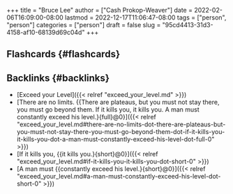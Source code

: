 +++
title = "Bruce Lee"
author = ["Cash Prokop-Weaver"]
date = 2022-02-06T16:09:00-08:00
lastmod = 2022-12-17T11:06:47-08:00
tags = ["person", "person"]
categories = ["person"]
draft = false
slug = "95cd4413-31d3-4158-af10-68139d69c04d"
+++

## Flashcards {#flashcards}


## Backlinks {#backlinks}

-   [Exceed your Level]({{< relref "exceed_your_level.md" >}})
-   [There are no limits. {{There are plateaus, but you must not stay there, you must go beyond them. If it kills you, it kills you. A man must constantly exceed his level.}{full}@0}]({{< relref "exceed_your_level.md#there-are-no-limits-dot-there-are-plateaus-but-you-must-not-stay-there-you-must-go-beyond-them-dot-if-it-kills-you-it-kills-you-dot-a-man-must-constantly-exceed-his-level-dot-full-0" >}})
-   [If it kills you, {{it kills you.}{short}@0}]({{< relref "exceed_your_level.md#if-it-kills-you-it-kills-you-dot-short-0" >}})
-   [A man must {{constantly exceed his level.}{short}@0}]({{< relref "exceed_your_level.md#a-man-must-constantly-exceed-his-level-dot-short-0" >}})
